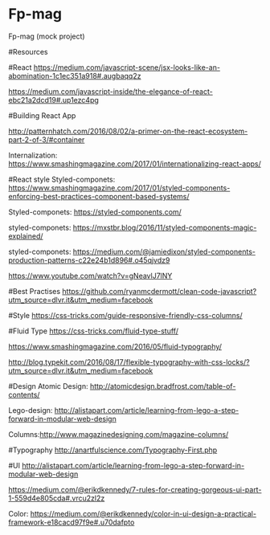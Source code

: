 # Fp-mag
Fp-mag (mock project)

#Resources

#React
https://medium.com/javascript-scene/jsx-looks-like-an-abomination-1c1ec351a918#.augbaqq2z

https://medium.com/javascript-inside/the-elegance-of-react-ebc21a2dcd19#.up1ezc4pg

#Building React App

http://patternhatch.com/2016/08/02/a-primer-on-the-react-ecosystem-part-2-of-3/#container

Internalization: https://www.smashingmagazine.com/2017/01/internationalizing-react-apps/

#React style
Styled-componets: https://www.smashingmagazine.com/2017/01/styled-components-enforcing-best-practices-component-based-systems/

Styled-componets: https://styled-components.com/

styled-componets: https://mxstbr.blog/2016/11/styled-components-magic-explained/

styled-componets: https://medium.com/@jamiedixon/styled-components-production-patterns-c22e24b1d896#.o45qjvdz9

https://www.youtube.com/watch?v=gNeavlJ7lNY

#Best Practises
https://github.com/ryanmcdermott/clean-code-javascript?utm_source=dlvr.it&utm_medium=facebook

#Style
https://css-tricks.com/guide-responsive-friendly-css-columns/

#Fluid Type
https://css-tricks.com/fluid-type-stuff/

https://www.smashingmagazine.com/2016/05/fluid-typography/

http://blog.typekit.com/2016/08/17/flexible-typography-with-css-locks/?utm_source=dlvr.it&utm_medium=facebook

#Design
Atomic Design: http://atomicdesign.bradfrost.com/table-of-contents/

Lego-design: http://alistapart.com/article/learning-from-lego-a-step-forward-in-modular-web-design

Columns:http://www.magazinedesigning.com/magazine-columns/

#Typography
http://anartfulscience.com/Typography-First.php

#UI
http://alistapart.com/article/learning-from-lego-a-step-forward-in-modular-web-design

https://medium.com/@erikdkennedy/7-rules-for-creating-gorgeous-ui-part-1-559d4e805cda#.vrcu2zl2z

Color: https://medium.com/@erikdkennedy/color-in-ui-design-a-practical-framework-e18cacd97f9e#.u70dafpto

